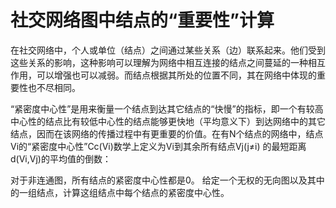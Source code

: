 # 社交网络图中结点的“重要性”计算
在社交网络中，个人或单位（结点）之间通过某些关系（边）联系起来。他们受到这些关系的影响，这种影响可以理解为网络中相互连接的结点之间蔓延的一种相互作用，可以增强也可以减弱。而结点根据其所处的位置不同，其在网络中体现的重要性也不尽相同。

“紧密度中心性”是用来衡量一个结点到达其它结点的“快慢”的指标，即一个有较高中心性的结点比有较低中心性的结点能够更快地（平均意义下）到达网络中的其它结点，因而在该网络的传播过程中有更重要的价值。在有N个结点的网络中，结点V​i​​的“紧密度中心性”Cc(Vi)数学上定义为Vi到其余所有结点Vj(j≠i) 的最短距离d(Vi,Vj)的平均值的倒数：

对于非连通图，所有结点的紧密度中心性都是0。
给定一个无权的无向图以及其中的一组结点，计算这组结点中每个结点的紧密度中心性。
